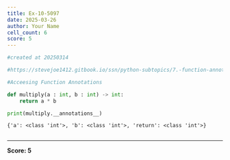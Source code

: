 ```yaml
---
title: Ex-10-5097
date: 2025-03-26
author: Your Name
cell_count: 6
score: 5
---
```


```python
#created at 20250314
```


```python
#https://stevejoe1412.gitbook.io/ssn/python-subtopics/7.-function-annotations
```


```python
#Acceesing Function Annotations
```


```python
def multiply(a : int, b : int) -> int:
    return a * b
```


```python
print(multiply.__annotations__)
```

    {'a': <class 'int'>, 'b': <class 'int'>, 'return': <class 'int'>}



```python

```


---
**Score: 5**
